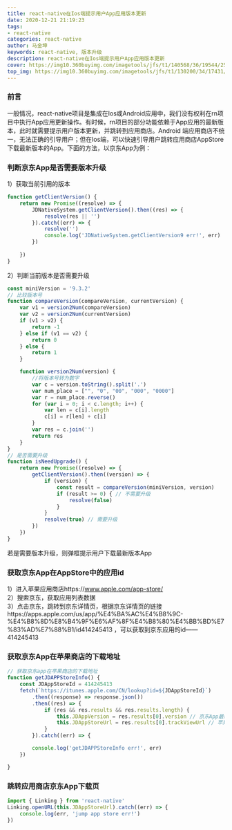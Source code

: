 ```yaml
---
title: react-native在Ios端提示用户App应用版本更新
date: 2020-12-21 21:19:23
tags:
- react-native
categories: react-native
author: 马金坤
keywords: react-native, 版本升级
description: react-native在Ios端提示用户App应用版本更新
cover: https://img10.360buyimg.com/imagetools/jfs/t1/140568/36/19544/25688/5fe0a9ceE022eddaa/15af0f1df9ab7668.jpg
top_img: https://img10.360buyimg.com/imagetools/jfs/t1/130200/34/17431/262954/5fc092d7E0b54491c/bb832c9742a8f536.png
---
```


### 前言
一般情况，react-native项目是集成在Ios或Android应用中，我们没有权利在rn项目中执行App应用更新操作。有时候，rn项目的部分功能依赖于App应用的最新版本，此时就需要提示用户版本更新，并跳转到应用商店。Android 端应用商店不统一，无法正确的引导用户；但在Ios端，可以快速引导用户跳转应用商店AppStore下载最新版本的App。下面的方法，以京东App为例：

### 判断京东App是否需要版本升级
1）获取当前引用的版本
```js
function getClientVersion() {
    return new Promise((resolve) => {
        JDNativeSystem.getClientVersion().then((res) => {
            resolve(res || '')
        }).catch((err) => {
            resolve('')
            console.log('JDNativeSystem.getClientVersion9 err!', err)
        })
    
    })
}
```
2）判断当前版本是否需要升级
```js
const miniVersion = '9.3.2'
// 比较版本号
function compareVersion(compareVersion, currentVersion) {
	var v1 = version2Num(compareVersion)
	var v2 = version2Num(currentVersion)
	if (v1 > v2) {
		return -1
	} else if (v1 == v2) {
		return 0
	} else {
		return 1
	}

	function version2Num(version) {
		//将版本号转为数字
		var c = version.toString().split('.')
		var num_place = ["", "0", "00", "000", "0000"]
		var r = num_place.reverse()
		for (var i = 0; i < c.length; i++) {
			var len = c[i].length
			c[i] = r[len] + c[i]
		}
		var res = c.join('')
		return res
	}
}
// 是否需要升级
function isNeedUpgrade() {
	return new Promise((resolve) => {
		getClientVersion().then((version) => {
			if (version) {
				const result = compareVersion(miniVersion, version)
				if (result >= 0) { // 不需要升级
					resolve(false)
				}
			}
			resolve(true) // 需要升级
		})
	})
}
```
若是需要版本升级，则弹框提示用户下载最新版本App
### 获取京东App在AppStore中的应用id
1）进入苹果应用商店https://www.apple.com/app-store/  
2）搜索京东，获取应用列表数据  
3）点击京东，跳转到京东详情页，根据京东详情页的链接https://apps.apple.com/us/app/%E4%BA%AC%E4%B8%9C-%E4%B8%8D%E8%B4%9F%E6%AF%8F%E4%B8%80%E4%BB%BD%E7%83%AD%E7%88%B1/id414245413 ，可以获取到京东应用的id——414245413

### 获取京东App在苹果商店的下载地址
```js
// 获取京东app在苹果商店的下载地址
function getJDAPPStoreInfo() {
	const JDAppStoreId = 414245413
	fetch(`https://itunes.apple.com/CN/lookup?id=${JDAppStoreId}`)
		.then((response) => response.json())
		.then((res) => {
			if (res && res.results && res.results.length) {
				this.JDAppVersion = res.results[0].version // 京东App最新版本
				this.JDAppStoreUrl = res.results[0].trackViewUrl // 苹果应用商店京东App的下载地址
			}
		}).catch((err) => {

		console.log('getJDAPPStoreInfo err!', err)
	})

}
```
### 跳转应用商店京东App下载页
```js
import { Linking } from 'react-native'
Linking.openURL(this.JDAppStoreUrl).catch((err) => {
    console.log(err, 'jump app store err!')
})
```
